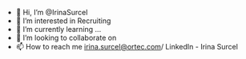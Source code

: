 - 👋 Hi, I’m @IrinaSurcel
- 👀 I’m interested in Recruiting
- 🌱 I’m currently learning ...
- 💞️ I’m looking to collaborate on 
- 📫 How to reach me irina.surcel@ortec.com/ LinkedIn - Irina Surcel

<!---
IrinaSurcel/IrinaSurcel is a ✨ special ✨ repository because its `README.md` (this file) appears on your GitHub profile.
You can click the Preview link to take a look at your changes.
--->
